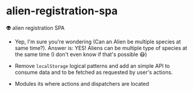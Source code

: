 # alien-registration-spa
👽 alien registration SPA

- Yep, I'm sure you're wondering (Can an Alien be multiple species at same time?). Answer is: YES! Aliens can be multiple type of species at the same time (I don't even know if that's possible 😷)

- Remove `localStorage` logical patterns and add an simple API to consume data and to be fetched as requested by user's actions.

- Modules its where actions and dispatchers are located
